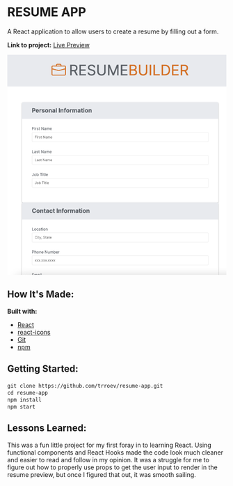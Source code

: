 # RESUME APP

A React application to allow users to create a resume by filling out a form.

**Link to project:** [Live Preview](https://trroev.github.io/resume-app/)

![page preview image](/public/preview-screenshot.png)

## How It's Made:

**Built with:**

- [React](https://reactjs.org/)
- [react-icons](https://react-icons.github.io/react-icons/)
- [Git](https://git-scm.com/)
- [npm](https://www.npmjs.com/)

## Getting Started:

```
git clone https://github.com/trroev/resume-app.git
cd resume-app
npm install
npm start
```

## Lessons Learned:

This was a fun little project for my first foray in to learning React. Using functional components and React Hooks made the code look much cleaner and easier to read and follow in my opinion. It was a struggle for me to figure out how to properly use props to get the user input to render in the resume preview, but once I figured that out, it was smooth sailing.
